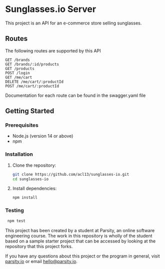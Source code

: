 # Sunglasses.io Server

This project is an API for an e-commerce store selling sunglasses.

## Routes

The following routes are supported by this API

```
GET /brands
GET /brands/:id/products
GET /products
POST /login
GET /me/cart
DELETE /me/cart/:productId
POST /me/cart/:productId
```

Documentation for each route can be found in the swagger.yaml file

## Getting Started

### Prerequisites

- Node.js (version 14 or above)
- npm

### Installation

1. Clone the repository:

   ```bash
   git clone https://github.com/acl13/sunglasses-io.git
   cd sunglasses-io
   ```

2. Install dependencies:

   ```bash
   npm install
   ```

### Testing

```bash
 npm test
```

This project has been created by a student at Parsity, an online software engineering course. The work in this repository is wholly of the student based on a sample starter project that can be accessed by looking at the repository that this project forks.

If you have any questions about this project or the program in general, visit [parsity.io](https://parsity.io/) or email hello@parsity.io.
